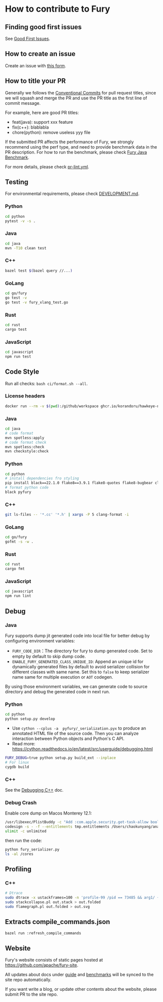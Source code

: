 # How to contribute to Fury

## Finding good first issues

See [Good First Issues](https://github.com/apache/fury/contribute).

## How to create an issue

Create an issue with [this form](https://github.com/apache/fury/issues/new/choose).

## How to title your PR

Generally we follows the [Conventional Commits](https://www.conventionalcommits.org/) for pull request titles,
since we will squash and merge the PR and use the PR title as the first line of commit message.

For example, here are good PR titles:

- feat(java): support xxx feature
- fix(c++): blablabla
- chore(python): remove useless yyy file

If the submitted PR affects the performance of Fury, we strongly recommend using the perf type,
and need to provide benchmark data in the PR description. For how to run the benchmark,
please check [Fury Java Benchmark](https://github.com/apache/fury/blob/main/java/benchmark/README.md).

For more details, please check [pr-lint.yml](./.github/workflows/pr-lint.yml).

## Testing

For environmental requirements, please check [DEVELOPMENT.md](./docs/guide/DEVELOPMENT.md).

### Python

```bash
cd python
pytest -v -s .
```

### Java

```bash
cd java
mvn -T10 clean test
```

### C++

```bash
bazel test $(bazel query //...)
```

### GoLang

```bash
cd go/fury
go test -v
go test -v fury_xlang_test.go
```

### Rust

```bash
cd rust
cargo test
```

### JavaScript

```bash
cd javascript
npm run test
```

## Code Style

Run all checks: `bash ci/format.sh --all`.

### License headers

```bash
docker run --rm -v $(pwd):/github/workspace ghcr.io/korandoru/hawkeye-native:v3 format
```

### Java

```bash
cd java
# code format
mvn spotless:apply
# code format check
mvn spotless:check
mvn checkstyle:check
```

### Python

```bash
cd python
# install dependencies fro styling
pip install black==22.1.0 flake8==3.9.1 flake8-quotes flake8-bugbear click==8.0.2
# format python code
black pyfury
```

### C++

```bash
git ls-files -- '*.cc' '*.h' | xargs -P 5 clang-format -i
```

### GoLang

```bash
cd go/fury
gofmt -s -w .
```

### Rust

```bash
cd rust
cargo fmt
```

### JavaScript

```bash
cd javascript
npm run lint
```

## Debug

### Java

Fury supports dump jit generated code into local file for better debug by configuring environment variables:

- `FURY_CODE_DIR`：The directory for fury to dump generated code. Set to empty by default to skip dump code.
- `ENABLE_FURY_GENERATED_CLASS_UNIQUE_ID`: Append an unique id for dynamically generated files by default to avoid serializer collision for different classes with same name. Set this to `false` to keep serializer name same for multiple execution or `AOT` codegen.

By using those environment variables, we can generate code to source directory and debug the generated code in next run.

### Python

```bash
cd python
python setup.py develop
```

- Use `cython --cplus -a  pyfury/_serialization.pyx` to produce an annotated HTML file of the source code. Then you can analyze interaction between Python objects and Python's C API.
- Read more: https://cython.readthedocs.io/en/latest/src/userguide/debugging.html

```bash
FURY_DEBUG=true python setup.py build_ext --inplace
# For linux
cygdb build
```

### C++

See the [Debugging C++](docs/cpp_debug.md) doc.

### Debug Crash

Enable core dump on Macos Monterey 12.1:

```bash
/usr/libexec/PlistBuddy -c "Add :com.apple.security.get-task-allow bool true" tmp.entitlements
codesign -s - -f --entitlements tmp.entitlements /Users/chaokunyang/anaconda3/envs/py3.8/bin/python
ulimit -c unlimited
```

then run the code:

```bash
python fury_serializer.py
ls -al /cores
```

## Profiling

### C++

```bash
# Dtrace
sudo dtrace -x ustackframes=100 -n 'profile-99 /pid == 73485 && arg1/ { @[ustack()] = count(); } tick-60s { exit(0); }' -o out.stack
sudo stackcollapse.pl out.stack > out.folded
sudo flamegraph.pl out.folded > out.svg
```

## Extracts compile_commands.json

```bash
bazel run :refresh_compile_commands
```

## Website

Fury's website consists of static pages hosted at https://github.com/apache/fury-site.

All updates about docs under [guide](docs/guide) and [benchmarks](docs/benchmarks) will be synced to the site repo automatically.

If you want write a blog, or update other contents about the website, please submit PR to the site repo.
